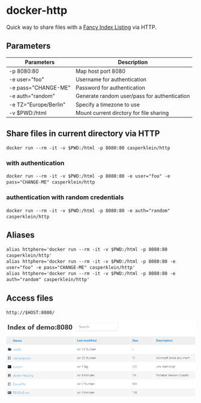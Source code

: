 # docker-http

Quick way to share files with a [Fancy Index Listing](https://github.com/Vestride/fancy-index/) via HTTP.

## Parameters

| Parameters | Description |
| - | - |
| -p 8080:80 | Map host port 8080 |
| -e user="foo" | Username for authentication |
| -e pass="CHANGE-ME" | Password for authentication |
| -e auth="random" | Generate random user/pass for authentication |
| -e TZ="Europe/Berlin" | Specify a timezone to use |
| -v $PWD:/html | Mount current dirctory for file sharing |

## Share files in current directory via HTTP

    docker run --rm -it -v $PWD:/html -p 8080:80 casperklein/http

### with authentication
    docker run --rm -it -v $PWD:/html -p 8080:80 -e user="foo" -e pass="CHANGE-ME" casperklein/http

### authentication with random credentials
    docker run --rm -it -v $PWD:/html -p 8080:80 -e auth="random" casperklein/http

## Aliases

    alias httphere='docker run --rm -it -v $PWD:/html -p 8080:80 casperklein/http'
    alias httphere='docker run --rm -it -v $PWD:/html -p 8080:80 -e user="foo" -e pass="CHANGE-ME" casperklein/http'
    alias httphere='docker run --rm -it -v $PWD:/html -p 8080:80 -e auth="random" casperklein/http'

## Access files

    http://$HOST:8080/

![Fancy Directory Listing](/docker-http.png)
